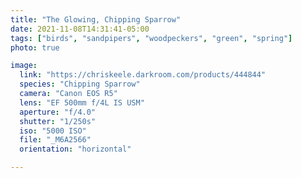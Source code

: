 ```yaml
---
title: "The Glowing, Chipping Sparrow"
date: 2021-11-08T14:31:41-05:00
tags: ["birds", "sandpipers", "woodpeckers", "green", "spring"]
photo: true

image:
  link: "https://chriskeele.darkroom.com/products/444844"
  species: "Chipping Sparrow"
  camera: "Canon EOS R5"
  lens: "EF 500mm f/4L IS USM"
  aperture: "f/4.0"
  shutter: "1/250s"
  iso: "5000 ISO"
  file: "_M6A2566"
  orientation: "horizontal"

---
```

